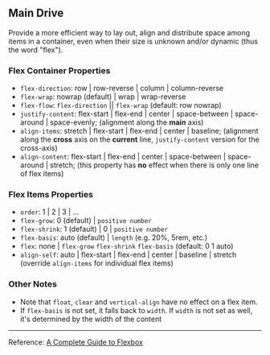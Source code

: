 ## Main Drive
Provide a more efficient way to lay out, align and distribute space among items in a container, even when their size is unknown and/or dynamic (thus the word "flex").

### Flex Container Properties
- `flex-direction`: row | row-reverse | column | column-reverse
- `flex-wrap`: nowrap (default) | wrap | wrap-reverse
- `flex-flow`: `flex-direction` || `flex-wrap` (default: row nowrap)
- `justify-content`: flex-start | flex-end | center | space-between | space-around | space-evenly; (alignment along the **main** axis)
- `align-items`: stretch | flex-start | flex-end | center | baseline; (alignment along the **cross** axis on the **current** line, `justify-content` version for the cross-axis)
- `align-content`: flex-start | flex-end | center | space-between | space-around | stretch; (this property has **no** effect when there is only one line of flex items)

### Flex Items Properties
- `order`: 1 | 2 | 3 | ...
- `flex-grow`: 0 (default) | `positive number`
- `flex-shrink`: 1 (default) | 0 | `positive number`
- `flex-basis`: auto (default) | `length` (e.g. 20%, 5rem, etc.)
- `flex`: none | `flex-grow` `flex-shrink` `flex-basis` (default: 0 1 auto)
- `align-self`: auto | flex-start | flex-end | center | baseline | stretch (override `align-items` for individual flex items)

### Other Notes
- Note that `float`, `clear` and `vertical-align` have no effect on a flex item.
- If `flex-basis` is not set, it falls back to `width`. If `width` is not set as well, it's determined by the width of the content

---
Reference: [A Complete Guide to Flexbox](https://css-tricks.com/snippets/css/a-guide-to-flexbox/)